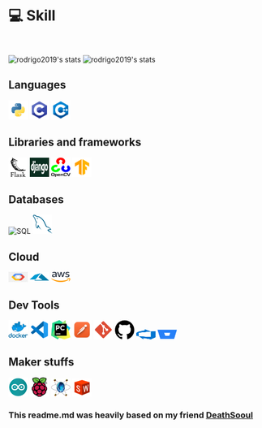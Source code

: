 

# 💻 Skill
<br />

![rodrigo2019's stats](https://github-readme-stats-deploy-nu.vercel.app/api/top-langs/?username=rodrigo2019&hide_border=true&theme=tokyonight&layout=compact&langcount=16&hide=Jupyter%20Notebook,JavaScript,CSS,Go,SCSS)
![rodrigo2019's stats](https://github-readme-stats-deploy-nu.vercel.app/api?username=rodrigo2019&theme=tokyonight&hide_border=true%count_private=true&&include_all_commits=true)

## Languages
<p>
  <img  width="38" height="38" alingn="left" src="./public/images/python.png" alt="Python"/>

  <img  width="38" height="38" alingn="left" src="./public/images/c.png" alt="C" />
  <img  width="38" height="38" alingn="left" src="./public/images/c++.png" alt="C++" />
</p>

## Libraries and frameworks
<p>
  <img  width="38" height="38" alingn="left" src="./public/images/flask.png" alt="Flask"/>
  <img  width="38" height="38" alingn="left" src="./public/images/django.png" alt="Django"/>
  <img  width="38" height="38" alingn="left" src="./public/images/opencv.png" alt="Opencv"/>
  <img  width="38" height="38" alingn="left" src="./public/images/tensorflow.png" alt="Tensorflow"/>
</p>

## Databases
<p>
  <img  width="38" height="38" alingn="left" src="./public/images/sqlite.png" alt="SQL" />
  <img  width="38" height="38" alingn="left" src="./public/images/mysql.png" alt="MySQL" />
</p>

## Cloud

  <img  width="38" height="20" alingn="left" src="./public/images/gcp.png" alt="GCP" />
  <img  width="38" height="20" alingn="left" src="./public/images/azure.png" alt="Azure" />
  <img  width="38" height="20" alingn="left" src="./public/images/AWS.png" alt="AWS" />
  

## Dev Tools
<p>  
  <img  width="38" height="38" alingn="left" src="./public/images/docker.png" alt="Docker" />
  <img  width="38" height="38" alingn="left" src="./public/images/vscode.png" alt="VS Code" />
  <img  width="38" height="38" alingn="left" src="./public/images/pycharm.png" alt="PyCharm" />
  <img  width="38" height="38" alingn="left" src="./public/images/postman.png" alt="Postman" />
  <img  width="38" height="38" alingn="left" src="./public/images/git.png" alt="Git" />
  <img  width="38" height="38" alingn="left" src="./public/images/github.png" alt="GitHub" />
  <img  width="38" height="20" alingn="left" src="./public/images/azuredevops.png" alt="AWS" />
  <img  width="38" height="20" alingn="left" src="./public/images/bitbucket.png" alt="AWS" />
</p>

## Maker stuffs
<p>
  <img  width="38" height="38" alingn="left" src="./public/images/arduino.png" alt="Arduino" />
  <img  width="38" height="38" alingn="left" src="./public/images/raspberry.png" alt="Raspberty" />
  <img  width="38" height="36" alingn="left" src="./public/images/proteus.png" alt="Proteus" />
  <img  width="38" height="36" alingn="left" src="./public/images/solidworks.png" alt="Solidworks" />
</p>

### This readme.md was heavily based on my friend [DeathSooul](https://github.com/Deathsooul)